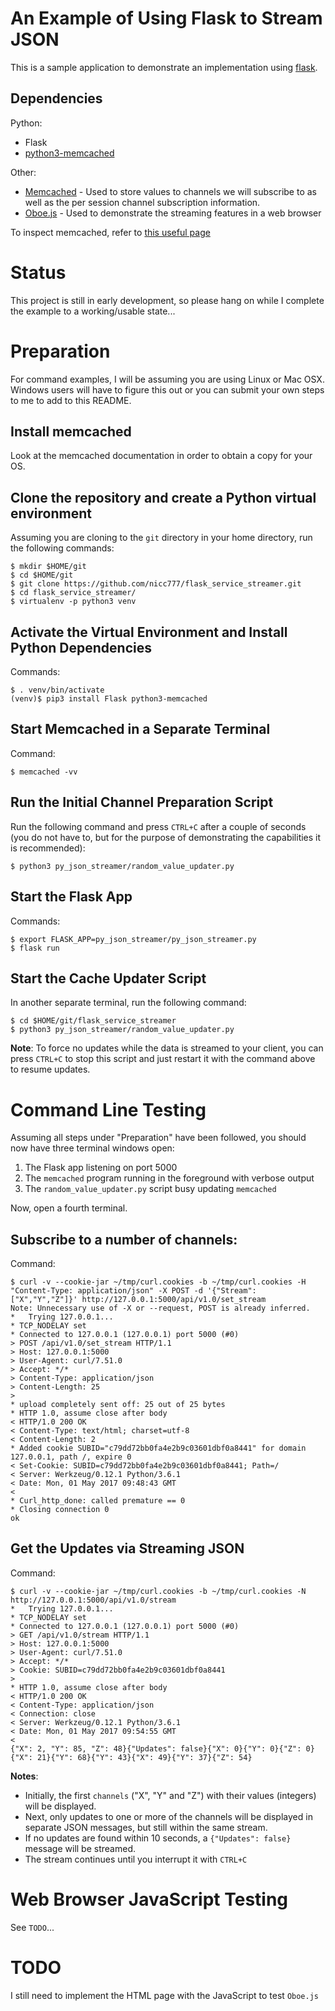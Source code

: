 # An Example of Using Flask to Stream JSON

This is a sample application to demonstrate an implementation using [flask](http://flask.pocoo.org).

## Dependencies

Python:

* Flask
* [python3-memcached](https://pypi.python.org/pypi/python3-memcached/1.51)


Other:

* [Memcached](https://memcached.org) - Used to store values to channels we will subscribe to as well as the per session channel subscription information.
* [Oboe.js](http://oboejs.com) - Used to demonstrate the streaming features in a web browser

To inspect memcached, refer to [this useful page](https://www.darkcoding.net/software/memcached-list-all-keys/)

# Status

This project is still in early development, so please hang on while I complete the example to a working/usable state...

# Preparation

For command examples, I will be assuming you are using Linux or Mac OSX. Windows users will have to figure this out or you can submit your own steps to me to add to this README.

## Install memcached

Look at the memcached documentation in order to obtain a copy for your OS.

## Clone the repository and create a Python virtual environment

Assuming you are cloning to the `git` directory in your home directory, run the following commands:

	$ mkdir $HOME/git
	$ cd $HOME/git
	$ git clone https://github.com/nicc777/flask_service_streamer.git
	$ cd flask_service_streamer/
	$ virtualenv -p python3 venv

## Activate the Virtual Environment and Install Python Dependencies

Commands:

	$ . venv/bin/activate
	(venv)$ pip3 install Flask python3-memcached

## Start Memcached in a Separate Terminal

Command:

	$ memcached -vv

## Run the Initial Channel Preparation Script

Run the following command and press `CTRL+C` after a couple of seconds (you do not have to, but for the purpose of demonstrating the capabilities it is recommended):

	$ python3 py_json_streamer/random_value_updater.py

## Start the Flask App

Commands:

	$ export FLASK_APP=py_json_streamer/py_json_streamer.py
	$ flask run

## Start the Cache Updater Script

In another separate terminal, run the following command:

	$ cd $HOME/git/flask_service_streamer
	$ python3 py_json_streamer/random_value_updater.py

__Note__: To force no updates while the data is streamed to your client, you can press `CTRL+C` to stop this script and just restart it with the command above to resume updates.

# Command Line Testing

Assuming all steps under "Preparation" have been followed, you should now have three terminal windows open:

1. The Flask app listening on port 5000
2. The `memcached` program running in the foreground with verbose output
3. The `random_value_updater.py` script busy updating `memcached`

Now, open a fourth terminal.

## Subscribe to a number of channels:

Command:

	$ curl -v --cookie-jar ~/tmp/curl.cookies -b ~/tmp/curl.cookies -H "Content-Type: application/json" -X POST -d '{"Stream": ["X","Y","Z"]}' http://127.0.0.1:5000/api/v1.0/set_stream
	Note: Unnecessary use of -X or --request, POST is already inferred.
	*   Trying 127.0.0.1...
	* TCP_NODELAY set
	* Connected to 127.0.0.1 (127.0.0.1) port 5000 (#0)
	> POST /api/v1.0/set_stream HTTP/1.1
	> Host: 127.0.0.1:5000
	> User-Agent: curl/7.51.0
	> Accept: */*
	> Content-Type: application/json
	> Content-Length: 25
	> 
	* upload completely sent off: 25 out of 25 bytes
	* HTTP 1.0, assume close after body
	< HTTP/1.0 200 OK
	< Content-Type: text/html; charset=utf-8
	< Content-Length: 2
	* Added cookie SUBID="c79dd72bb0fa4e2b9c03601dbf0a8441" for domain 127.0.0.1, path /, expire 0
	< Set-Cookie: SUBID=c79dd72bb0fa4e2b9c03601dbf0a8441; Path=/
	< Server: Werkzeug/0.12.1 Python/3.6.1
	< Date: Mon, 01 May 2017 09:48:43 GMT
	< 
	* Curl_http_done: called premature == 0
	* Closing connection 0
	ok

## Get the Updates via Streaming JSON

Command:

	$ curl -v --cookie-jar ~/tmp/curl.cookies -b ~/tmp/curl.cookies -N http://127.0.0.1:5000/api/v1.0/stream
	*   Trying 127.0.0.1...
	* TCP_NODELAY set
	* Connected to 127.0.0.1 (127.0.0.1) port 5000 (#0)
	> GET /api/v1.0/stream HTTP/1.1
	> Host: 127.0.0.1:5000
	> User-Agent: curl/7.51.0
	> Accept: */*
	> Cookie: SUBID=c79dd72bb0fa4e2b9c03601dbf0a8441
	> 
	* HTTP 1.0, assume close after body
	< HTTP/1.0 200 OK
	< Content-Type: application/json
	< Connection: close
	< Server: Werkzeug/0.12.1 Python/3.6.1
	< Date: Mon, 01 May 2017 09:54:55 GMT
	< 
	{"X": 2, "Y": 85, "Z": 48}{"Updates": false}{"X": 0}{"Y": 0}{"Z": 0}{"X": 21}{"Y": 68}{"Y": 43}{"X": 49}{"Y": 37}{"Z": 54}

__Notes__: 

* Initially, the first `channels` ("X", "Y" and "Z") with their values (integers) will be displayed.
* Next, only updates to one or more of the channels will be displayed in separate JSON messages, but still within the same stream.
* If no updates are found within 10 seconds, a `{"Updates": false}` message will be streamed.
* The stream continues until you interrupt it with `CTRL+C`

# Web Browser JavaScript Testing

See `TODO`...

# TODO

I still need to implement the HTML page with the JavaScript to test `Oboe.js`